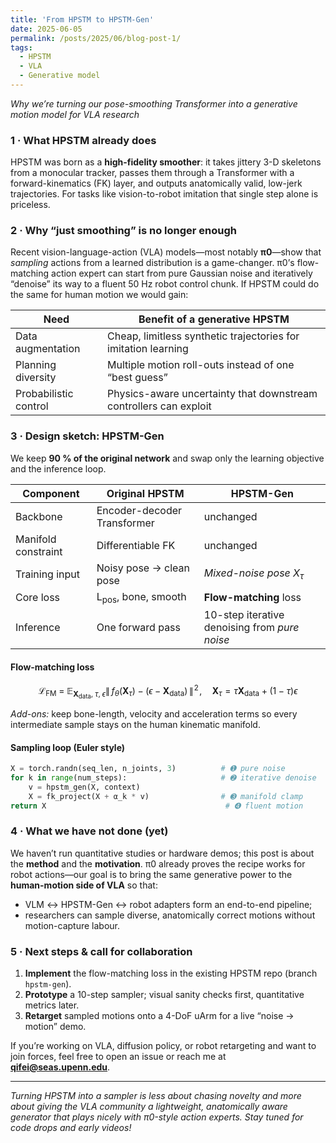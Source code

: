 ```yaml
---
title: 'From HPSTM to HPSTM-Gen'
date: 2025-06-05
permalink: /posts/2025/06/blog-post-1/
tags:
  - HPSTM
  - VLA
  - Generative model
---
```


*Why we’re turning our pose-smoothing Transformer into a generative motion model for VLA research*

### 1 · What HPSTM already does

HPSTM was born as a **high-fidelity smoother**: it takes jittery 3-D skeletons from a monocular tracker, passes them through a Transformer with a forward-kinematics (FK) layer, and outputs anatomically valid, low-jerk trajectories. For tasks like vision-to-robot imitation that single step alone is priceless.


### 2 · Why “just smoothing” is no longer enough

Recent vision-language-action (VLA) models—most notably **π0**—show that *sampling* actions from a learned distribution is a game-changer. π0’s flow-matching action expert can start from pure Gaussian noise and iteratively “denoise” its way to a fluent 50 Hz robot control chunk.
If HPSTM could do the same for human motion we would gain:

| Need                  | Benefit of a generative HPSTM                                     |
| --------------------- | ----------------------------------------------------------------- |
| Data augmentation     | Cheap, limitless synthetic trajectories for imitation learning    |
| Planning diversity    | Multiple motion roll-outs instead of one “best guess”             |
| Probabilistic control | Physics-aware uncertainty that downstream controllers can exploit |

### 3 · Design sketch: HPSTM-Gen

We keep **90 % of the original network** and swap only the learning objective and the inference loop.

| Component           | Original HPSTM                | **HPSTM-Gen**                                 |
| ------------------- | ----------------------------- | --------------------------------------------- |
| Backbone            | Encoder-decoder Transformer   | unchanged                                     |
| Manifold constraint | Differentiable FK             | unchanged                                     |
| Training input      | Noisy pose → clean pose       | *Mixed-noise pose* $X_τ$                      |
| Core loss           | L<sub>pos</sub>, bone, smooth | **Flow-matching** loss                        |
| Inference           | One forward pass              | 10-step iterative denoising from *pure noise* |

#### Flow-matching loss

$$
\mathcal L_\text{FM}\;=\;
\mathbb E_{\mathbf{X}_{\text{data}},\;\tau,\;\epsilon}
\bigl\|
\,f_\theta(\mathbf{X}_\tau) - (\epsilon-\mathbf{X}_{\text{data}})\,
\bigr\|^{\!2}\!,
\quad
\mathbf{X}_\tau = \tau\mathbf{X}_{\text{data}}+(1-\tau)\epsilon
$$

*Add-ons:* keep bone-length, velocity and acceleration terms so every intermediate sample stays on the human kinematic manifold.

#### Sampling loop (Euler style)

```python
X = torch.randn(seq_len, n_joints, 3)          # ➊ pure noise
for k in range(num_steps):                     # ➋ iterative denoise
    v = hpstm_gen(X, context)
    X = fk_project(X + α_k * v)                # ➌ manifold clamp
return X                                        # ➍ fluent motion
```

### 4 · What we **have not** done (yet)

We haven’t run quantitative studies or hardware demos; this post is about the **method** and the **motivation**. π0 already proves the recipe works for robot actions—our goal is to bring the same generative power to the **human-motion side of VLA** so that:

* VLM ↔ HPSTM-Gen ↔ robot adapters form an end-to-end pipeline;
* researchers can sample diverse, anatomically correct motions without motion-capture labour.

### 5 · Next steps & call for collaboration

1. **Implement** the flow-matching loss in the existing HPSTM repo (branch `hpstm-gen`).
2. **Prototype** a 10-step sampler; visual sanity checks first, quantitative metrics later.
3. **Retarget** sampled motions onto a 4-DoF uArm for a live “noise → motion” demo.

If you’re working on VLA, diffusion policy, or robot retargeting and want to join forces, feel free to open an issue or reach me at **[qifei@seas.upenn.edu](mailto:qifei@seas.upenn.edu)**.

---

 *Turning HPSTM into a sampler is less about chasing novelty and more about giving the VLA community a lightweight, anatomically aware generator that plays nicely with π0-style action experts. Stay tuned for code drops and early videos!*
